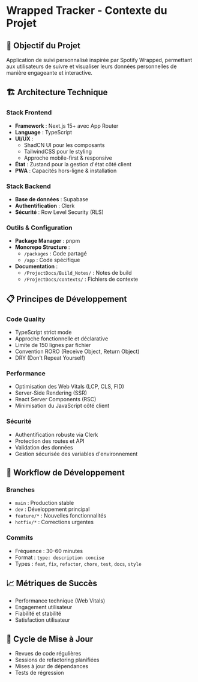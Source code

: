 # Wrapped Tracker - Contexte du Projet

## 🎯 Objectif du Projet

Application de suivi personnalisé inspirée par Spotify Wrapped, permettant aux utilisateurs de suivre et visualiser leurs données personnelles de manière engageante et interactive.

## 🏗 Architecture Technique

### Stack Frontend

- **Framework** : Next.js 15+ avec App Router
- **Language** : TypeScript
- **UI/UX** :
  - ShadCN UI pour les composants
  - TailwindCSS pour le styling
  - Approche mobile-first & responsive
- **État** : Zustand pour la gestion d'état côté client
- **PWA** : Capacités hors-ligne & installation

### Stack Backend

- **Base de données** : Supabase
- **Authentification** : Clerk
- **Sécurité** : Row Level Security (RLS)

### Outils & Configuration

- **Package Manager** : pnpm
- **Monorepo Structure** :
  - `/packages` : Code partagé
  - `/app` : Code spécifique
- **Documentation** :
  - `/ProjectDocs/Build_Notes/` : Notes de build
  - `/ProjectDocs/contexts/` : Fichiers de contexte

## 📋 Principes de Développement

### Code Quality

- TypeScript strict mode
- Approche fonctionnelle et déclarative
- Limite de 150 lignes par fichier
- Convention RORO (Receive Object, Return Object)
- DRY (Don't Repeat Yourself)

### Performance

- Optimisation des Web Vitals (LCP, CLS, FID)
- Server-Side Rendering (SSR)
- React Server Components (RSC)
- Minimisation du JavaScript côté client

### Sécurité

- Authentification robuste via Clerk
- Protection des routes et API
- Validation des données
- Gestion sécurisée des variables d'environnement

## 🔄 Workflow de Développement

### Branches

- `main` : Production stable
- `dev` : Développement principal
- `feature/*` : Nouvelles fonctionnalités
- `hotfix/*` : Corrections urgentes

### Commits

- Fréquence : 30-60 minutes
- Format : `type: description concise`
- Types : `feat`, `fix`, `refactor`, `chore`, `test`, `docs`, `style`

## 📈 Métriques de Succès

- Performance technique (Web Vitals)
- Engagement utilisateur
- Fiabilité et stabilité
- Satisfaction utilisateur

## 🔄 Cycle de Mise à Jour

- Revues de code régulières
- Sessions de refactoring planifiées
- Mises à jour de dépendances
- Tests de régression
